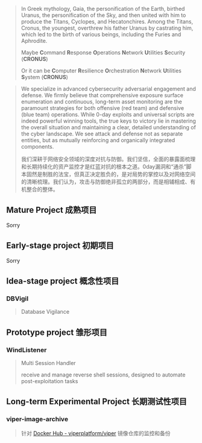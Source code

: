 > In Greek mythology, Gaia, the personification of the Earth, birthed Uranus, the personification of the Sky, and then united with him to produce the Titans, Cyclopes, and Hecatonchires. Among the Titans, Cronus, the youngest, overthrew his father Uranus by castrating him, which led to the birth of various beings, including the Furies and Aphrodite.
>
> Maybe **C**ommand **R**esponse **O**perations **N**etwork **U**tilities **S**ecurity (**CRONUS**)
>
> Or it can be **C**omputer **R**esilience **O**rchestration **N**etwork **U**tilities **S**ystem (**CRONUS**)

> We specialize in advanced cybersecurity adversarial engagement and defense. We firmly believe that comprehensive exposure surface enumeration and continuous, long-term asset monitoring are the paramount strategies for both offensive (red team) and defensive (blue team) operations. While 0-day exploits and universal scripts are indeed powerful winning tools, the true keys to victory lie in mastering the overall situation and maintaining a clear, detailed understanding of the cyber landscape. We see attack and defense not as separate entities, but as mutually reinforcing and organically integrated components.
>
> 我们深耕于网络安全领域的深度对抗与防御。我们坚信，全面的暴露面梳理和长期持续化的资产监控才是红蓝对抗的根本之道。0day漏洞和“通杀”脚本固然是制胜的法宝，但真正决定胜负的，是对局势的掌控以及对网络空间的清晰梳理。我们认为，攻击与防御绝非孤立的两部分，而是相辅相成、有机整合的整体。

## Mature Project 成熟项目

Sorry

## Early-stage project 初期项目

Sorry

## Idea-stage project 概念性项目

### DBVigil

> Database Vigilance

## Prototype project 雏形项目

### WindListener

> Multi Session Handler
>
> receive and manage reverse shell sessions, designed to automate post-exploitation tasks

## Long-term Experimental Project 长期测试性项目

### viper-image-archive

> 针对 [Docker Hub - viperplatform/viper](https://hub.docker.com/r/viperplatform/viper) 镜像仓库的监控和备份




